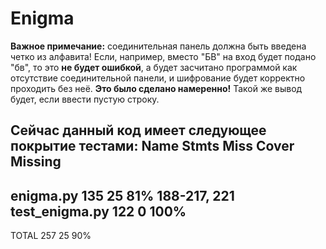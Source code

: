 # Enigma

**Важное примечание:** соединительная панель должна быть введена четко из алфавита! Если, например, вместо "БВ" на вход будет подано "бв", то это **не будет ошибкой**, а будет засчитано программой как отсутствие соединительной панели, и шифрование будет корректно проходить без неё. **Это было сделано намеренно!** Такой же вывод будет, если ввести пустую строку.

Сейчас данный код имеет следующее покрытие тестами:
Name             Stmts   Miss  Cover   Missing
----------------------------------------------
enigma.py          135     25    81%   188-217, 221
test_enigma.py     122      0   100%
----------------------------------------------
TOTAL              257     25    90%
